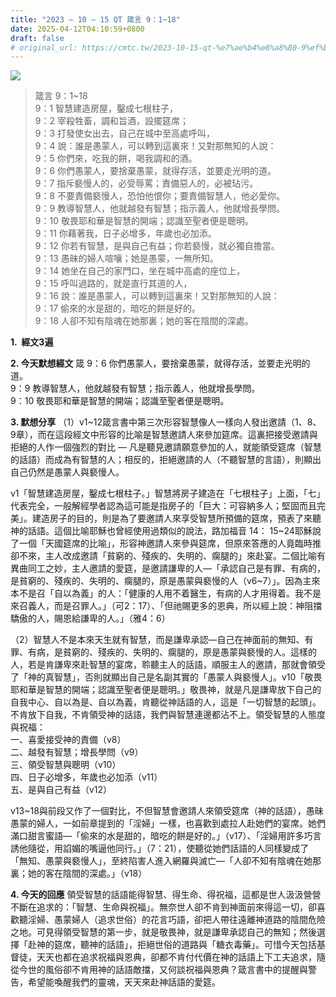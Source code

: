 ```yaml
---
title: "2023 – 10 – 15 QT 箴言 9：1~18"
date: 2025-04-12T04:10:59+0800
draft: false
# original_url: https://cmtc.tw/2023-10-15-qt-%e7%ae%b4%e8%a8%80-9%ef%bc%9a118
---
```


![](/images/qt.jpg)
> 箴言 9：1\~18  
> 9：1 智慧建造房屋，鑿成七根柱子，  
> 9：2 宰殺牲畜，調和旨酒，設擺筵席；  
> 9：3 打發使女出去，自己在城中至高處呼叫，  
> 9：4 說：誰是愚蒙人，可以轉到這裏來！又對那無知的人說：  
> 9：5 你們來，吃我的餅，喝我調和的酒。  
> 9：6 你們愚蒙人，要捨棄愚蒙，就得存活，並要走光明的道。  
> 9：7 指斥褻慢人的，必受辱罵；責備惡人的，必被玷污。  
> 9：8 不要責備褻慢人，恐怕他恨你；要責備智慧人，他必愛你。  
> 9：9 教導智慧人，他就越發有智慧；指示義人，他就增長學問。  
> 9：10 敬畏耶和華是智慧的開端；認識至聖者便是聰明。  
> 9：11 你藉著我，日子必增多，年歲也必加添。  
> 9：12 你若有智慧，是與自己有益；你若褻慢，就必獨自擔當。  
> 9：13 愚昧的婦人喧嚷；她是愚蒙，一無所知。  
> 9：14 她坐在自己的家門口，坐在城中高處的座位上，  
> 9：15 呼叫過路的，就是直行其道的人，  
> 9：16 說：誰是愚蒙人，可以轉到這裏來！又對那無知的人說：  
> 9：17 偷來的水是甜的，暗吃的餅是好的。  
> 9：18 人卻不知有陰魂在她那裏；她的客在陰間的深處。

**1.  經文3遍**

**2. 今天默想經文**
箴 9：6 你們愚蒙人，要捨棄愚蒙，就得存活，並要走光明的道。  
9：9 教導智慧人，他就越發有智慧；指示義人，他就增長學問。  
9：10 敬畏耶和華是智慧的開端；認識至聖者便是聰明。

**3. 默想分享**
（1）v1\~12箴言書中第三次形容智慧像人一樣向人發出邀請（1、8、9章），而在這段經文中形容的比喻是智慧邀請人來參加筵席。這裏把接受邀請與拒絕的人作一個強烈的對比 — 凡是聽見邀請願意參加的人，就能領受筵席（智慧的話語）而成為有智慧的人；相反的，拒絕邀請的人（不聽智慧的言語），則顯出自己仍然是愚蒙人與褻慢人。

v1「智慧建造房屋，鑿成七根柱子。」智慧將房子建造在「七根柱子」上面，「七」代表完全，一般解經學者認為這可能是指房子的「巨大：可容納多人；堅固而且完美」。建造房子的目的，則是為了要邀請人來享受智慧所預備的筵席，預表了來聽神的話語。這個比喻耶穌也曾經使用過類似的說法，路加福音 14： 15\~24耶穌說了一個「天國筵席的比喻」，形容神邀請人來參與筵席，但原來答應的人竟臨時推卻不來，主人改成邀請「貧窮的、殘疾的、失明的、瘸腿的」來赴宴。二個比喻有異曲同工之妙，主人邀請的愛筵，是邀請謙卑的人—「承認自己是有罪、有病的，是貧窮的、殘疾的、失明的、瘸腿的，原是愚蒙與褻慢的人（v6\~7）」。因為主來本不是召「自以為義」的人：「健康的人用不着醫生，有病的人才用得着。我不是來召義人，而是召罪人。」（可2：17）、「但祂賜更多的恩典，所以經上說：神阻擋驕傲的人，賜恩給謙卑的人。」（雅4：6）

（2）智慧人不是本來天生就有智慧，而是謙卑承認—自己在神面前的無知、有罪、有病，是貧窮的、殘疾的、失明的、瘸腿的，原是愚蒙與褻慢的人。這樣的人，若是肯謙卑來赴智慧的宴席，聆聽主人的話語，順服主人的邀請，那就會領受了「神的真智慧」，否則就顯出自己是名副其實的「愚蒙人與褻慢人」。v10「敬畏耶和華是智慧的開端；認識至聖者便是聰明。」敬畏神，就是凡是謙卑放下自己的自我中心、自以為是、自以為義，肯聽從神話語的人，這是「一切智慧的起頭」。不肯放下自我，不肯領受神的話語，我們與智慧連邊都沾不上。領受智慧的人態度與祝福：  
一、喜愛接受神的責備（v8）  
二、越發有智慧；增長學問（v9）  
三、領受智慧與聰明（v10）  
四、日子必增多，年歲也必加添（v11）  
五、是與自己有益（v12）

v13\~18與前段又作了一個對比，不但智慧會邀請人來領受筵席（神的話語），愚昧愚蒙的婦人，一如前章提到的「淫婦」一樣，也喜歡到處拉人赴她們的宴席。她們滿口甜言蜜語—「偷來的水是甜的，暗吃的餅是好的。」（v17）、「淫婦用許多巧言誘他隨從，用諂媚的嘴逼他同行。」（7：21），使聽從她們話語的人同樣變成了 「無知、愚蒙與褻慢人」，至終陷害人進入網羅與滅亡—「人卻不知有陰魂在她那裏；她的客在陰間的深處。」（v18）

**4. 今天的回應**
領受智慧的話語能得智慧、得生命、得祝福，這都是世人汲汲營營不斷在追求的：「智慧、生命與祝福」。無奈世人卻不肯到神面前來得這一切，卻喜歡聽淫婦、愚蒙婦人（追求世俗）的花言巧語，卻把人帶往遠離神道路的陰間危險之地。可見得領受智慧的第一步，就是敬畏神，就是謙卑承認自己的無知；然後選擇「赴神的筵席，聽神的話語」，拒絕世俗的道路與「糖衣毒藥」。可惜今天包括基督徒，天天也都在追求祝福與恩典，卻都不肯付代價在神的話語上下工夫追求，隨從今世的風俗卻不肯用神的話語敵擋，又何談祝福與恩典？箴言書中的提醒與警告，希望能喚醒我們的靈魂，天天來赴神話語的愛筵。

